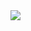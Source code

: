 
<!DOCTYPE html>
<html>
<head>
</head>
<body>

<img src="https://www.google.com/url?sa=i&url=https%3A%2F%2Ffr.wikipedia.org%2Fwiki%2FFichier%3ALogo_SNCF_R%25C3%25A9seau_2015.svg&psig=AOvVaw0kBPV1Ns9wkTqkZ1toWroi&ust=1638625070685000&source=images&cd=vfe&ved=0CAsQjRxqFwoTCMj-wqDgx_QCFQAAAAAdAAAAABAh">

</body>
</html>


